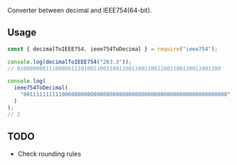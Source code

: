 Converter between decimal and IEEE754(64-bit).

## Usage

```js
const { decimalToIEEE754, ieee754ToDecimal } = require("ieee754");

console.log(decimalToIEEE754("263.3"));
// 0100000001110000011101001100110011001100110011001100110011001100

console.log(
  ieee754ToDecimal(
    "0011111111110000000000000000000000000000000000000000000000000000"
  )
);
// 1
```

## TODO

- Check rounding rules
